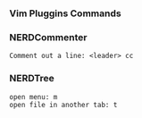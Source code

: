 ### Vim Pluggins Commands

### NERDCommenter
```
Comment out a line: <leader> cc
```

### NERDTree
```
open menu: m
open file in another tab: t
```
